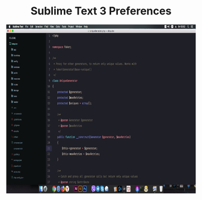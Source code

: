 <h1 align="center">Sublime Text 3 Preferences</h1>

<p align="center">
  <img width="800" height="450" src="https://github.com/Waldemar-Dassler/sublime/blob/master/screenshot.png">
</p>